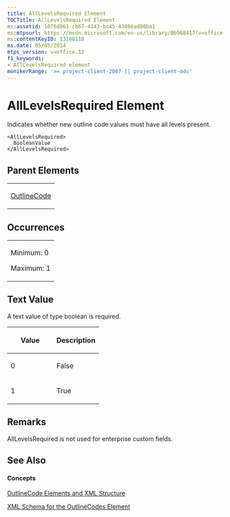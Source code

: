 ```yaml
---
title: AllLevelsRequired Element
TOCTitle: AllLevelsRequired Element
ms:assetid: 1076d061-cb67-4143-bc45-43466ad00ba1
ms:mtpsurl: https://msdn.microsoft.com/en-us/library/Bb968417(v=office.12)
ms:contentKeyID: 13188110
ms.date: 05/05/2014
mtps_version: v=office.12
f1_keywords:
- AllLevelsRequired element
monikerRange: '>= project-client-2007 || project-client-odc'
---
```


# AllLevelsRequired Element




Indicates whether new outline code values must have all levels present.

    <AllLevelsRequired>
      BooleanValue
    </AllLevelsRequired>

## Parent Elements

<table>
<colgroup>
<col style="width: 100%" />
</colgroup>
<tbody>
<tr class="odd">
<td><p><a href="outlinecode-element.md">OutlineCode</a></p></td>
</tr>
</tbody>
</table>

## Occurrences

<table>
<colgroup>
<col style="width: 100%" />
</colgroup>
<tbody>
<tr class="odd">
<td><p>Minimum: 0</p>
<p>Maximum: 1</p></td>
</tr>
</tbody>
</table>

## Text Value

A text value of type boolean is required.

<table>
<colgroup>
<col style="width: 50%" />
<col style="width: 50%" />
</colgroup>
<thead>
<tr class="header">
<th><p>Value</p></th>
<th><p>Description</p></th>
</tr>
</thead>
<tbody>
<tr class="odd">
<td><p>0</p></td>
<td><p>False</p></td>
</tr>
<tr class="even">
<td><p>1</p></td>
<td><p>True</p></td>
</tr>
</tbody>
</table>

## Remarks

AllLevelsRequired is not used for enterprise custom fields.

## See Also

#### Concepts

[OutlineCode Elements and XML Structure](outlinecode-elements-and-xml-structure.md)

[XML Schema for the OutlineCodes Element](xml-schema-for-the-outlinecodes-element.md)

